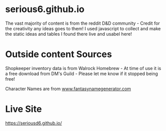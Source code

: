 # serious6.github.io
The vast majority of content is from the reddit D&D community - Credit for the creativity any ideas goes to them! I used javascript to collect and make the static ideas and tables I found there live and usabel here! 

# Outside content Sources
Shopkeeper inventory data is from Walrock Homebrew - At time of use it is a free download from DM's Guild - Please let me know if it stopped being free!

Character Names are from www.fantasynamegenerator.com

# Live Site
https://seriousd6.github.io/
